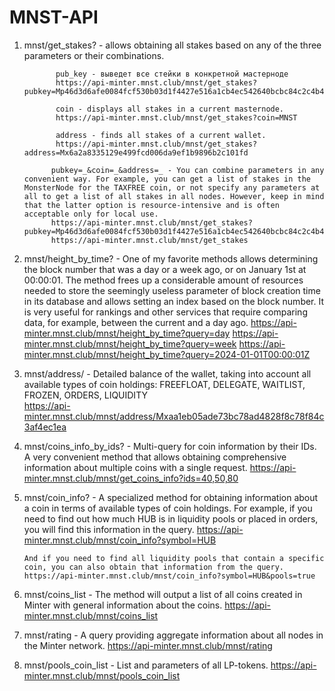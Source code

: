 # MNST-API

1) mnst/get_stakes?   - allows obtaining all stakes based on any of the three parameters or their combinations.

              pub_key - выведет все стейки в конкретной мастерноде
              https://api-minter.mnst.club/mnst/get_stakes?pubkey=Mp46d3d6afe0084fcf530b03d1f4427e516a1cb4ec542640bcbc84c2c4b4f53c1
   
              coin - displays all stakes in a current masternode.
              https://api-minter.mnst.club/mnst/get_stakes?coin=MNST

              address - finds all stakes of a current wallet.
              https://api-minter.mnst.club/mnst/get_stakes?address=Mx6a2a8335129e499fcd006da9ef1b9896b2c101fd

             pubkey=_&coin=_&address=_ - You can combine parameters in any convenient way. For example, you can get a list of stakes in the MonsterNode for the TAXFREE coin, or not specify any parameters at all to get a list of all stakes in all nodes. However, keep in mind that the latter option is resource-intensive and is often acceptable only for local use.
             https://api-minter.mnst.club/mnst/get_stakes?pubkey=Mp46d3d6afe0084fcf530b03d1f4427e516a1cb4ec542640bcbc84c2c4b4f53c13&coin=TAXFREE
             https://api-minter.mnst.club/mnst/get_stakes

2) mnst/height_by_time? - One of my favorite methods allows determining the block number that was a day or a week ago, or on January 1st at 00:00:01. The method frees up a considerable amount of resources needed to store the seemingly useless parameter of block creation time in its database and allows setting an index based on the block number. It is very useful for rankings and other services that require comparing data, for example, between the current and a day ago.
            https://api-minter.mnst.club/mnst/height_by_time?query=day
            https://api-minter.mnst.club/mnst/height_by_time?query=week
            https://api-minter.mnst.club/mnst/height_by_time?query=2024-01-01T00:00:01Z

3) mnst/address/ - Detailed balance of the wallet, taking into account all available types of coin holdings: FREEFLOAT, DELEGATE, WAITLIST, FROZEN, ORDERS, LIQUIDITY        
            https://api-minter.mnst.club/mnst/address/Mxaa1eb05ade73bc78ad4828f8c78f84c3af4ec1ea

4) mnst/coins_info_by_ids? - Multi-query for coin information by their IDs. A very convenient method that allows obtaining comprehensive information about multiple coins with a single request.
            https://api-minter.mnst.club/mnst/get_coins_info?ids=40,50,80
   
5) mnst/coin_info? - A specialized method for obtaining information about a coin in terms of available types of coin holdings. For example, if you need to find out how much HUB is in liquidity pools or placed in orders, you will find this information in the query.
       https://api-minter.mnst.club/mnst/coin_info?symbol=HUB

       And if you need to find all liquidity pools that contain a specific coin, you can also obtain that information from the query.
       https://api-minter.mnst.club/mnst/coin_info?symbol=HUB&pools=true
   
6) mnst/coins_list - The method will output a list of all coins created in Minter with general information about the coins.
        https://api-minter.mnst.club/mnst/coins_list

7) mnst/rating - A query providing aggregate information about all nodes in the Minter network.
        https://api-minter.mnst.club/mnst/rating
8) mnst/pools_coin_list -  List and parameters of all LP-tokens.
        https://api-minter.mnst.club/mnst/pools_coin_list
